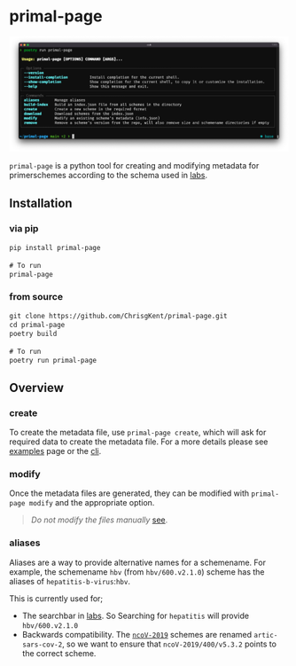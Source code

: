 # primal-page

![primalpage](assets/primalpage.png)

`primal-page` is a python tool for creating and modifying metadata for primerschemes according to the schema used in [labs](https://labs.primalscheme.com/).



## Installation

### via pip
```
pip install primal-page

# To run
primal-page
```

### from source
```
git clone https://github.com/ChrisgKent/primal-page.git
cd primal-page
poetry build

# To run 
poetry run primal-page
```


## Overview

### create
To create the metadata file, use `primal-page create`, which will ask for required data to create the metadata file. For a more details please see [examples](examples.md) page or the [cli](cli.md).

### modify

Once the metadata files are generated, they can be modified with `primal-page modify` and the appropriate option.

>*Do not modify the files manually* [see](examples.md#manual-editing-of-files). 

### aliases

Aliases are a way to provide alternative names for a schemename. For example, the schemename `hbv` (from `hbv/600.v2.1.0`) scheme has the aliases of `hepatitis-b-virus`:`hbv`.  

This is currently used for;

- The searchbar in [labs](https://labs.primalscheme.com). So Searching for `hepatitis` will provide `hbv/600.v2.1.0`
- Backwards compatibility. The [`ncoV-2019`](https://github.com/artic-network/primer-schemes/tree/master/nCoV-2019) schemes are renamed `artic-sars-cov-2`, so we want to ensure that `ncoV-2019/400/v5.3.2` points to the correct scheme.





